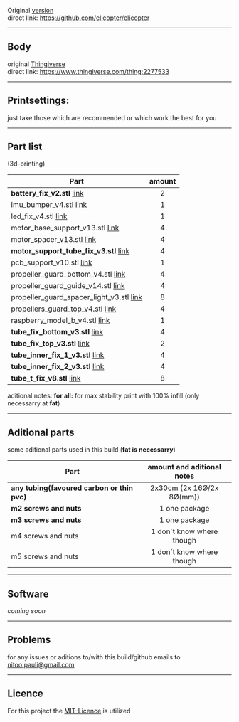 Original [version](https://github.com/elicopter/elicopter)  
direct link: https://github.com/elicopter/elicopter  

---
## Body
original [Thingiverse](https://www.thingiverse.com/thing:2277533)  
direct link: https://www.thingiverse.com/thing:2277533  

---
## Printsettings:
just take those which are recommended or which work the best for you

---
##  Part list  
(3d-printing)

|Part                                                                                                                                                     |amount|  
| ----- |:----:|  
**battery_fix_v2.stl** [link](https://github.com/xampl3/elicopter/blob/master/images/3e73c1a0894ff7fc58e76f29ecacea12_preview_featured.jpg)                |2  
imu_bumper_v4.stl  [link](https://github.com/xampl3/elicopter/blob/master/images/a0706a313553bcc6fc38476d0979894d_preview_featured.jpg)                    |1  
led_fix_v4.stl  [link](https://github.com/xampl3/elicopter/blob/master/images/d567b0b4d3bc9d1726b59b4397ac84d5_preview_featured.jpg)                       |1  
motor_base_support_v13.stl  [link](https://github.com/xampl3/elicopter/blob/master/images/f328008c4dce484450dfed22e64163b5_preview_featured.jpg)           |4  
motor_spacer_v13.stl  [link](https://github.com/xampl3/elicopter/blob/master/images/f27cf9ab988173d0024f59b5c5802d6d_preview_featured.jpg)                 |4  
**motor_support_tube_fix_v3.stl**  [link](https://github.com/xampl3/elicopter/blob/master/images/55e340ea08fe98120674036dbb270030_preview_featured.jpg)    |4  
pcb_support_v10.stl  [link](https://github.com/xampl3/elicopter/blob/master/images/d0ace02f6e39f0d0e6026e6f0fd2147a_preview_featured.jpg)                  |1  
propeller_guard_bottom_v4.stl  [link](https://github.com/xampl3/elicopter/blob/master/images/5343dd3df3538c07380c6d92587652a1_preview_featured.jpg)        |4  
propeller_guard_guide_v14.stl  [link](https://github.com/xampl3/elicopter/blob/master/images/d51cf24b6eed02f1bf4e872fdef40220_preview_featured.jpg)        |4  
propeller_guard_spacer_light_v3.stl  [link](https://github.com/xampl3/elicopter/blob/master/images/7a03e538af35268205d8e12051fbd031_preview_featured.jpg)  |8  
propellers_guard_top_v4.stl  [link](https://github.com/xampl3/elicopter/blob/master/images/76280728347ecc9c16d877b9e0243811_preview_featured.jpg)          |4  
raspberry_model_b_v4.stl  [link](https://github.com/xampl3/elicopter/blob/master/images/4b6775aa2bfbdd554b9da8a23828670d_preview_featured.jpg)             |1  
**tube_fix_bottom_v3.stl**  [link](https://github.com/xampl3/elicopter/blob/master/images/c6b8aa2fafcd36435b21015366d2e5d8_preview_featured.jpg)           |4  
**tube_fix_top_v3.stl**  [link](https://github.com/xampl3/elicopter/blob/master/images/1f864fea508269343abbaaf01eb904a2_preview_featured.jpg)              |2  
**tube_inner_fix_1_v3.stl**  [link](https://github.com/xampl3/elicopter/blob/master/images/e53e65df843de5fa96c097dd7066c663_preview_featured.jpg)          |4  
**tube_inner_fix_2_v3.stl**  [link](https://github.com/xampl3/elicopter/blob/master/images/877631998c3257962ce3a4a32a83dad2_preview_featured.jpg)          |4  
**tube_t_fix_v8.stl**  [link](https://github.com/xampl3/elicopter/blob/master/images/9214f585e5fca9dc312cba88f25a7381_preview_featured.jpg)                |8  

aditional notes:
 **for all:**
 for max stability print with 100% infill (only necessarry at **fat**)

---
## Aditional parts
some aditional parts used in this build (**fat is necessarry**) 
 
|Part                                         |amount and aditional notes|    
| ----- |:-----:|   
**any tubing(favoured carbon or thin pvc)**     |2x30cm (2x 16Ø/2x 8Ø(mm))  
**m2 screws and nuts**                          |1 one package  
**m3 screws and nuts**                          |1  one package  
m4 screws and nuts                              |1 don´t know where though  
m5 screws and nuts                              |1 don´t know where though  

---
## Software
*coming soon*  

---
## Problems
for any issues or aditions to/with this build/github emails to nitoo.pauli@gmail.com  

---
## Licence
For this project the [MIT-Licence](https://github.com/xampl3/elicopter/blob/master/LICENSE) is utilized  
